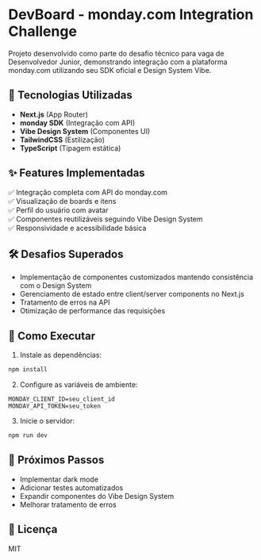 # DevBoard - monday.com Integration Challenge

Projeto desenvolvido como parte do desafio técnico para vaga de Desenvolvedor Junior, demonstrando integração com a plataforma monday.com utilizando seu SDK oficial e Design System Vibe.

## 🚀 Tecnologias Utilizadas
- **Next.js** (App Router)
- **monday SDK** (Integração com API)
- **Vibe Design System** (Componentes UI)
- **TailwindCSS** (Estilização)
- **TypeScript** (Tipagem estática)

## ✨ Features Implementadas
✅ Integração completa com API do monday.com  
✅ Visualização de boards e itens  
✅ Perfil do usuário com avatar  
✅ Componentes reutilizáveis seguindo Vibe Design System  
✅ Responsividade e acessibilidade básica  

## 🛠️ Desafios Superados
- Implementação de componentes customizados mantendo consistência com o Design System
- Gerenciamento de estado entre client/server components no Next.js
- Tratamento de erros na API
- Otimização de performance das requisições

## 📌 Como Executar
1. Instale as dependências:
```bash
npm install
```

2. Configure as variáveis de ambiente:
```env
MONDAY_CLIENT_ID=seu_client_id
MONDAY_API_TOKEN=seu_token
```

3. Inicie o servidor:
```bash
npm run dev
```

## 🔮 Próximos Passos
- Implementar dark mode
- Adicionar testes automatizados
- Expandir componentes do Vibe Design System
- Melhorar tratamento de erros

## 📄 Licença
MIT
